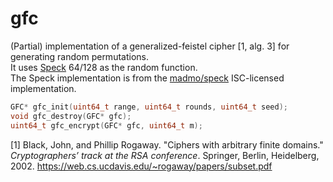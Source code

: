 # gfc


(Partial) implementation of a generalized-feistel cipher [1, alg. 3] for generating random permutations.  
It uses [Speck](https://en.wikipedia.org/wiki/Speck_%28cipher%29) 64/128 as the random function.  
The Speck implementation is from the [madmo/speck](https://github.com/madmo/speck) ISC-licensed implementation.

```c
GFC* gfc_init(uint64_t range, uint64_t rounds, uint64_t seed);
void gfc_destroy(GFC* gfc);
uint64_t gfc_encrypt(GFC* gfc, uint64_t m);
```

[1] Black, John, and Phillip Rogaway. "Ciphers with arbitrary finite domains." _Cryptographers’ track at the RSA conference_. Springer, Berlin, Heidelberg, 2002.
https://web.cs.ucdavis.edu/~rogaway/papers/subset.pdf
